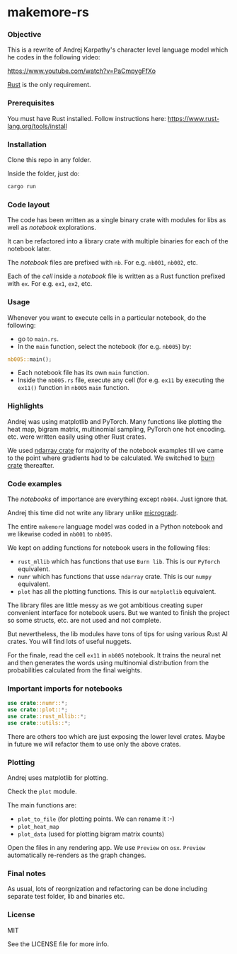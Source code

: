 # makemore-rs

### Objective

This is a rewrite of Andrej Karpathy's character level language model which he codes in the following video:

<https://www.youtube.com/watch?v=PaCmpygFfXo>

[Rust](https://www.rust-lang.org/) is the only requirement.

### Prerequisites

You must have Rust installed. Follow instructions here:
<https://www.rust-lang.org/tools/install>

### Installation

Clone this repo in any folder.

Inside the folder, just do:

```bash
cargo run
```

### Code layout

The code has been written as a single binary crate with modules for libs as well as *notebook* explorations.

It can be refactored into a library crate with multiple binaries for each of the notebook later.

The *notebook* files are prefixed with `nb`. For e.g. `nb001`, `nb002`, etc.

Each of the *cell* inside a *notebook* file is written as a Rust function prefixed with `ex`.
For e.g. `ex1`, `ex2`, etc.

### Usage

Whenever you want to execute cells in a particular notebook, do the following:
- go to `main.rs`.
- In the `main` function, select the notebook (for e.g. `nb005`) by:
```rust
nb005::main();
```
- Each notebook file has its own `main` function.
- Inside the `nb005.rs` file, execute any cell (for e.g. `ex11` by executing the `ex11()` function in `nb005` `main` function.

### Highlights

Andrej was using matplotlib and PyTorch. Many functions like plotting the heat map, bigram matrix, multinomial sampling, PyTorch one hot encoding. etc. were written easily using other Rust crates.

We used [ndarray crate](https://crates.io/crates/ndarray) for majority of the notebook examples till we came to the point where gradients had to be calculated. We switched to [burn crate](https://crates.io/crates/burn) thereafter.

### Code examples

The *notebooks* of importance are everything except `nb004`. Just ignore that.

Andrej this time did not write any library unlike [microgradr](https://github.com/shoestringinc/microgradr).

The entire `makemore` language model was coded in a Python notebook and we likewise coded in `nb001` to `nb005`.

We kept on adding functions for notebook users in the following files:
- `rust_mllib` which has functions that use `Burn lib`. This is our `PyTorch` equivalent.
- `numr` which has functions that usse `ndarray` crate. This is our `numpy` equivalent.
- `plot` has all the plotting functions. This is our `matplotlib` equivalent.

The library files are little messy as we got ambitious creating super convenient interface for notebook users. But we wanted to finish the project so some structs, etc. are not used and not complete.

But nevertheless, the lib modules have tons of tips for using various Rust AI crates. You will find lots of useful nuggets.

For the finale, read the cell `ex11` in `nb005` notebook.
It trains the neural net and then generates the words using multinomial distribution from the probabilities calculated from the final weights.


### Important imports for notebooks

```rust
use crate::numr::*;
use crate::plot::*;
use crate::rust_mllib::*;
use crate::utils::*;
```

There are others too which are just exposing the lower level crates. Maybe in future we will refactor them to use only the above crates.

### Plotting

Andrej uses matplotlib for plotting.

Check the `plot` module.

The main functions are:
- `plot_to_file` (for plotting points. We can rename it :-)
- `plot_heat_map`
- `plot_data` (used for plotting bigram matrix counts)

Open the files in any rendering app. We use `Preview` on `osx`. `Preview` automatically re-renders as the graph changes.


### Final notes

As usual, lots of reorgnization and refactoring can be done including separate test folder, lib and binaries etc.

### License

MIT

See the LICENSE file for more info.
